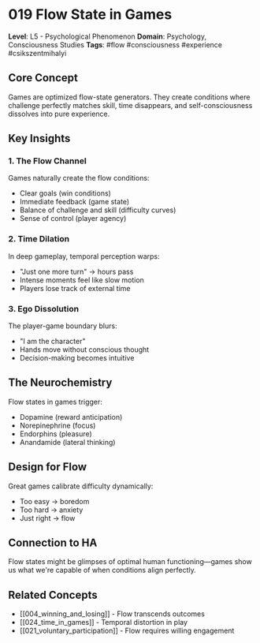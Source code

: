# 019 Flow State in Games

**Level**: L5 - Psychological Phenomenon
**Domain**: Psychology, Consciousness Studies
**Tags**: #flow #consciousness #experience #csikszentmihalyi

## Core Concept

Games are optimized flow-state generators. They create conditions where challenge perfectly matches skill, time disappears, and self-consciousness dissolves into pure experience.

## Key Insights

### 1. The Flow Channel
Games naturally create the flow conditions:
- Clear goals (win conditions)
- Immediate feedback (game state)
- Balance of challenge and skill (difficulty curves)
- Sense of control (player agency)

### 2. Time Dilation
In deep gameplay, temporal perception warps:
- "Just one more turn" → hours pass
- Intense moments feel like slow motion
- Players lose track of external time

### 3. Ego Dissolution
The player-game boundary blurs:
- "I am the character"
- Hands move without conscious thought
- Decision-making becomes intuitive

## The Neurochemistry

Flow states in games trigger:
- Dopamine (reward anticipation)
- Norepinephrine (focus)
- Endorphins (pleasure)
- Anandamide (lateral thinking)

## Design for Flow

Great games calibrate difficulty dynamically:
- Too easy → boredom
- Too hard → anxiety
- Just right → flow

## Connection to HA

Flow states might be glimpses of optimal human functioning—games show us what we're capable of when conditions align perfectly.

## Related Concepts
- [[004_winning_and_losing]] - Flow transcends outcomes
- [[024_time_in_games]] - Temporal distortion in play
- [[021_voluntary_participation]] - Flow requires willing engagement